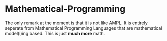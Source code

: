 # Mathematical-Programming
The only remark at the moment is that it is not like AMPL. It is entirely seperate from Mathematical Programming Languages that are mathematical model(l)ing based. This is just **much more** math.

